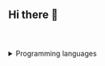 ## Hi there 👋
<header>
<link rel="stylesheet" href="https://cdn.jsdelivr.net/gh/devicons/devicon@latest/devicon.min.css">
</header>
<details>
  <summary>Programming languages</summary>
            <i class="devicon-java-plain-wordmark colored"></i>
            
</details>
